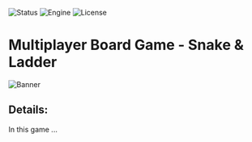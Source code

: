 ![Status](https://badgen.net/badge/Status/Release/orange?icon=github)
![Engine](https://badgen.net/badge/Engine/Unity/blue)
![License](https://badgen.net/badge/license/MIT/green)

# **Multiplayer Board Game - Snake & Ladder**
![Banner](https://private-user-images.githubusercontent.com/101796812/309826049-8e9e9bdc-cbb3-4882-81a6-53d7e2910fb4.png?jwt=eyJhbGciOiJIUzI1NiIsInR5cCI6IkpXVCJ9.eyJpc3MiOiJnaXRodWIuY29tIiwiYXVkIjoicmF3LmdpdGh1YnVzZXJjb250ZW50LmNvbSIsImtleSI6ImtleTUiLCJleHAiOjE3MDk1Njk3NjYsIm5iZiI6MTcwOTU2OTQ2NiwicGF0aCI6Ii8xMDE3OTY4MTIvMzA5ODI2MDQ5LThlOWU5YmRjLWNiYjMtNDg4Mi04MWE2LTUzZDdlMjkxMGZiNC5wbmc_WC1BbXotQWxnb3JpdGhtPUFXUzQtSE1BQy1TSEEyNTYmWC1BbXotQ3JlZGVudGlhbD1BS0lBVkNPRFlMU0E1M1BRSzRaQSUyRjIwMjQwMzA0JTJGdXMtZWFzdC0xJTJGczMlMkZhd3M0X3JlcXVlc3QmWC1BbXotRGF0ZT0yMDI0MDMwNFQxNjI0MjZaJlgtQW16LUV4cGlyZXM9MzAwJlgtQW16LVNpZ25hdHVyZT1kZTc5Y2FiOWZmNWEzNDJiNzg2ZmE2MDcyYjdhNTlkN2MzN2FhYmVmZGQ1M2ViYjA0NjE3ZGRhY2U2ZTM0YTdiJlgtQW16LVNpZ25lZEhlYWRlcnM9aG9zdCZhY3Rvcl9pZD0wJmtleV9pZD0wJnJlcG9faWQ9MCJ9.epAVoVm47aEhh0amP1bTWqVSjzpD-loPu11LJ4jj7YA)

## **Details:**
In this game ... 
